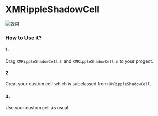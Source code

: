 # XMRippleShadowCell

![效果](https://github.com/tomorOoO/XMRippleShadowCell/blob/master/XMRippleShadowCellDemo/demo.gif)


### How to Use it?

#### 1. 

Drag `XMRippleShadowCell.h` and `XMRippleShadowCell.m` to your progect.

#### 2. 

Creat your custom cell which is subclassed from `XMRippleShadowCell`.

#### 3、

Use your custom cell as usual.
